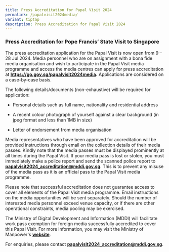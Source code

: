 ```yaml
---
title: Press Accreditation for Papal Visit 2024
permalink: /papalvisit2024media/
variant: tiptap
description: Press Accreditation for Papal Visit 2024
---
```

<h3><strong>Press Accreditation for Pope Francis’ State Visit to Singapore</strong></h3>
<p>The press accreditation application for the Papal Visit is now open from
9 – 28 Jul 2024. Media personnel who are on assignment with a bona fide
media organisation and wish to participate in the Papal Visit media programme
and access the media centres can apply for press accreditation at <strong><a href="https://go.gov.sg/papalvisit2024media" rel="noopener noreferrer nofollow" target="_blank">https://go.gov.sg/papalvisit2024media</a>.</strong> Applications
are considered on a case-by-case basis.</p>
<p>The following details/documents (non-exhaustive) will be required for
application:</p>
<ul data-tight="true" class="tight">
<li>
<p>Personal details such as full name, nationality and residential address</p>
</li>
<li>
<p>A recent colour photograph of yourself against a clear background (in
jpeg format and less than 1MB in size)</p>
</li>
<li>
<p>Letter of endorsement from media organisation</p>
</li>
</ul>
<p>Media representatives who have been approved for accreditation will be
provided instructions through email on the collection details of their
media passes. Kindly note that the media passes must be displayed prominently
at all times during the Papal Visit. If your media pass is lost or stolen,
you must immediately make a police report and send the scanned police report
to <strong><a href="http://www.go,gov.sg/papalvisit2024media" rel="noopener noreferrer nofollow" target="_blank">papalvisit2024_accreditation@mddi.gov.sg</a></strong>.
This is to prevent any misuse of the media pass as it is an official pass
to the Papal Visit media programme.</p>
<p>Please note that successful accreditation does not guarantee access to
cover all elements of the Papal Visit media programme. Email instructions
on the media opportunities will be sent separately. Should the number of
interested media personnel exceed venue capacity, or if there are other
operational constraints, media pooling may be exercised.</p>
<p>The Ministry of Digital Development and Information (MDDI)&nbsp;will facilitate
work pass exemption for foreign media successfully accredited to cover
this Papal Visit. For more information, you may visit the Ministry of Manpower's <strong><a href="https://www.mom.gov.sg/passes-and-permits/work-pass-exempt-activities" rel="noopener noreferrer nofollow" target="_blank">website</a></strong>.</p>
<p>For enquiries, please contact <strong><a href="http://www.go,gov.sg/papalvisit2024media" rel="noopener noreferrer nofollow" target="_blank">papalvisit2024_accreditation@mddi.gov.sg</a></strong>.</p>
